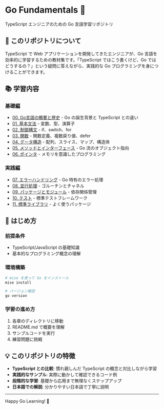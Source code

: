 # Go Fundamentals 🚀

TypeScript エンジニアのための Go 言語学習リポジトリ

## 🎯 このリポジトリについて

TypeScript で Web アプリケーションを開発してきたエンジニアが、Go 言語を効率的に学習するための教材集です。「TypeScript ではこう書くけど、Go ではどうするの？」という疑問に答えながら、実践的な Go プログラミングを身につけることができます。

## 📚 学習内容

### 基礎編
- [00. Go言語の概要と歴史](./00-introduction/README.md) - Go の誕生背景と TypeScript との違い
- [01. 基本文法](./01-basics/README.md) - 変数、型、演算子
- [02. 制御構文](./02-control-flow/README.md) - if、switch、for
- [03. 関数](./03-functions/README.md) - 関数定義、複数戻り値、defer
- [04. データ構造](./04-data-structures/README.md) - 配列、スライス、マップ、構造体
- [05. メソッドとインターフェース](./05-methods-interfaces/README.md) - Go 流のオブジェクト指向
- [06. ポインタ](./06-pointers/README.md) - メモリを意識したプログラミング

### 実践編
- [07. エラーハンドリング](./07-error-handling/README.md) - Go 特有のエラー処理
- [08. 並行処理](./08-concurrency/README.md) - ゴルーチンとチャネル
- [09. パッケージとモジュール](./09-packages-modules/README.md) - 依存関係管理
- [10. テスト](./10-testing/README.md) - 標準テストフレームワーク
- [11. 標準ライブラリ](./11-standard-library/README.md) - よく使うパッケージ

## 🚀 はじめ方

### 前提条件
- TypeScript/JavaScript の基礎知識
- 基本的なプログラミング概念の理解

### 環境構築
```bash
# mise を使って Go をインストール
mise install

# バージョン確認
go version
```

### 学習の進め方
1. 各章のディレクトリに移動
2. README.md で概要を理解
3. サンプルコードを実行
4. 練習問題に挑戦

## 💡 このリポジトリの特徴

- **TypeScript との比較**: 慣れ親しんだ TypeScript の概念と対比しながら学習
- **実践的なサンプル**: 実際に動かして確認できるコード例
- **段階的な学習**: 基礎から応用まで無理なくステップアップ
- **日本語での解説**: 分かりやすい日本語で丁寧に説明

---

Happy Go Learning! 🎉